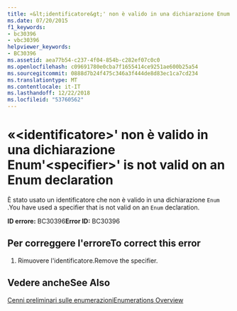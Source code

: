 ```yaml
---
title: «&lt;identificatore&gt;' non è valido in una dichiarazione Enum
ms.date: 07/20/2015
f1_keywords:
- bc30396
- vbc30396
helpviewer_keywords:
- BC30396
ms.assetid: aea77b54-c237-4f04-854b-c282ef07c0c0
ms.openlocfilehash: c09691780e0cba7f1655414ce9251ae600b25a54
ms.sourcegitcommit: 0888d7b24f475c346a3f444de8d83ec1ca7cd234
ms.translationtype: MT
ms.contentlocale: it-IT
ms.lasthandoff: 12/22/2018
ms.locfileid: "53760562"
---
```

# <a name="ltspecifiergt-is-not-valid-on-an-enum-declaration"></a><span data-ttu-id="13589-102">«&lt;identificatore&gt;' non è valido in una dichiarazione Enum</span><span class="sxs-lookup"><span data-stu-id="13589-102">'&lt;specifier&gt;' is not valid on an Enum declaration</span></span>
<span data-ttu-id="13589-103">È stato usato un identificatore che non è valido in una dichiarazione `Enum` .</span><span class="sxs-lookup"><span data-stu-id="13589-103">You have used a specifier that is not valid on an `Enum` declaration.</span></span>  
  
 <span data-ttu-id="13589-104">**ID errore:** BC30396</span><span class="sxs-lookup"><span data-stu-id="13589-104">**Error ID:** BC30396</span></span>  
  
## <a name="to-correct-this-error"></a><span data-ttu-id="13589-105">Per correggere l'errore</span><span class="sxs-lookup"><span data-stu-id="13589-105">To correct this error</span></span>  
  
1.  <span data-ttu-id="13589-106">Rimuovere l'identificatore.</span><span class="sxs-lookup"><span data-stu-id="13589-106">Remove the specifier.</span></span>  
  
## <a name="see-also"></a><span data-ttu-id="13589-107">Vedere anche</span><span class="sxs-lookup"><span data-stu-id="13589-107">See Also</span></span>  
 [<span data-ttu-id="13589-108">Cenni preliminari sulle enumerazioni</span><span class="sxs-lookup"><span data-stu-id="13589-108">Enumerations Overview</span></span>](../../visual-basic/programming-guide/language-features/constants-enums/enumerations-overview.md)
